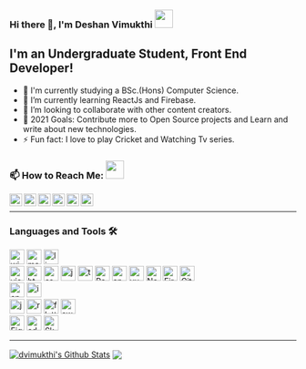 ### Hi there 👋, I'm Deshan Vimukthi <img src="https://img.icons8.com/color/96/000000/sri-lanka-circular.png" height="32"/>

## I'm an Undergraduate Student, Front End Developer! 

- 🔭 I'm currently studying a BSc.(Hons) Computer Science.
- 🌱 I’m currently learning ReactJs and Firebase.
- 👯 I’m looking to collaborate with other content creators.
- 🥅 2021 Goals: Contribute more to Open Source projects and Learn and write about new technologies.
- ⚡ Fun fact: I love to play Cricket and Watching Tv series.

### 📫 How to Reach Me: <img src="https://media.giphy.com/media/LnQjpWaON8nhr21vNW/giphy.gif" height="32">


[<img align="left" alt="Sabesan | Facebook" height="22px" src="https://img.icons8.com/fluent/240/000000/facebook-new.png"/>][facebook]
[<img align="left" alt="Sabesan | Instagram" height="22px" src="https://img.icons8.com/fluent/240/000000/instagram-new.png"/>][instagram]
[<img align="left" alt="Sabesan | Messenger" height="22px" src="https://img.icons8.com/fluent/240/000000/facebook-messenger--v2.png"/>][messenger]
[<img align="left" alt="Sabesan | LinkedIn" height="22px" src="https://img.icons8.com/fluent/240/000000/linkedin.png"/>][linkedin]
[<img align="left" alt="Sabesan | Skype" height="22px" src="https://img.icons8.com/color/240/000000/skype--v1.png"/>][skype]
[<img align="left" alt="Sabesan | Telegram" height="22px" src="https://img.icons8.com/color/240/000000/telegram-app--v1.png"/>][telegram]


<br /> 


---

### Languages and Tools 🛠️

<p><img alt="windows" width="26px" src="https://img.icons8.com/color/240/000000/windows-10.png">
<img alt="macos" width="26px" src="https://img.icons8.com/officel/160/000000/mac-logo.png">
<img alt="linux" width="26px" src="https://img.icons8.com/color/96/000000/linux.png"> 
<br />
<img alt="visual studio code" width="26px" src="https://img.icons8.com/fluent/240/000000/visual-studio-code-2019.png" />
<img alt="html5" width="26px" src="https://img.icons8.com/color/240/000000/html-5.png">
<img alt="css3" width="26px" src="https://img.icons8.com/color/240/000000/css3.png">
<img alt="javascript" width="26px" src="https://img.icons8.com/color/240/000000/javascript.png" />
<img alt="typescript" width="26px" src="https://img.icons8.com/color/240/000000/typescript.png">
<img alt="ReactJs" width="26px" src="https://img.icons8.com/color/240/000000/react-native.png"/>
<img alt="angularjs" width="26px" src="https://img.icons8.com/color/240/000000/angularjs.png"/>
<img alt="vue-js" width="26px" src="https://img.icons8.com/color/240/000000/vue-js.png"/>
<img alt="Node.js" width="26px" src="https://img.icons8.com/color/240/000000/nodejs.png">
<img alt="Firebase" width="26px" src="https://img.icons8.com/color/240/000000/firebase.png"/>
<img alt="Git" width="26px" src="https://img.icons8.com/color/240/000000/git.png">
<br />
<img alt="android" width="26px" src="https://img.icons8.com/color/240/000000/android-os.png"/>
<img alt="ios" width="26px" src="https://img.icons8.com/color/240/000000/ios-logo.png"/>
<br />
<img alt="java" width="26px" src="https://img.icons8.com/color/240/000000/java-coffee-cup-logo--v1.png"/>
<img alt="react-native" width="26px" src="https://img.icons8.com/color/240/000000/react-native.png"/>
<img alt="flutter" width="26px" src="https://img.icons8.com/color/240/000000/flutter.png"/>
<img alt="swift" width="26px" src="https://img.icons8.com/color/240/000000/swift.png"/>
<br />
<img alt="Figma" width="26px" src="https://img.icons8.com/fluent/240/000000/figma.png"/>
<img alt="adobeXD" width="26px" src="https://img.icons8.com/color/240/000000/adobe-xd--v1.png"/>
<img alt="Sketch" width="26px" src="https://img.icons8.com/plasticine/200/000000/sketch.png"/><p/>

---
<!-- ### Certifications 🏅

- [DataBricks: Fundamentals of Big Data](https://academy.databricks.com/elearning/INT-INBD-v1-SP)
- [Codecademy: Data Scientist Career Path](https://www.codecademy.com/learn/paths/data-science)
- [Kaggle: Python](https://www.kaggle.com/learn/python)
- [Coursera: AI For Eveyone](https://www.coursera.org/learn/ai-for-everyone)
- [DigiSkill: Graphic Designer](https://digiskills.pk/CourseDetails.aspx?Id=GRD101)


### Competencies 🤹 

- Python Programmer.
- BI analytics Dashboard using Power BI.
- Data Extraction using Beautiful Soup and Selenium.
- Exploratory Data Analysis using Pandas.
- Data Visualization Matplotlib and Seaborn.
- Predictive Analytics/Machine Learning (Supervised/Unsupervised) using Scikit-Learn and PyCaret.
- Deep Learning with TensorFlow.
- Amazon Web Service (AWS) using Sagemaker.
- Backend Development using Django and Flask.


### Experiences 💼

- Data Science & Bussiness Analyst at The Spark Foundation - part of sparks foundation as an internee of Data Science & business analytics to work on different projects. -->


<!-- _NOTE: Top languages don't indicate my skill level or something like that, it's a GitHub metric of which languages I have the most code on github_ -->

<a href="https://github-readme-stats.vercel.app/api?username=dvimukthi&show_icons=true&hide_border=true&count_private=true&include_all_commits=true&theme=radical">
	<img align="center" alt="dvimukthi's Github Stats" src="https://github-readme-stats.vercel.app/api?username=dvimukthi&show_icons=true&hide_border=true&count_private=true&include_all_commits=true&theme=radical" /></a>
<a href="https://github-readme-stats.vercel.app/api/top-langs/?username=dvimukthi&layout=compact&theme=radical">
	<img align="center" src="https://github-readme-stats.vercel.app/api/top-langs/?username=dvimukthi&layout=compact&theme=radical" />
</a>


<!--<p align=center>                           
  <img align=center  src="https://visitor-badge.laobi.icu/badge?page_id=dvimukthi.dvimukthi" alt="Visitors">                     
</p> -->


[linkedin]: https://www.linkedin.com/in/deshan-v-1b09b9205/
[messenger]: https://m.me/vimukthi.samarasekera
[telegram]: https://t.me/dvimukthi
[skype]: https://join.skype.com/invite/WZNoPmh3fKRT
[facebook]: https://www.facebook.com/vimukthi.samarasekera/
[instagram]: https://www.instagram.com/d_vimukth_i/
